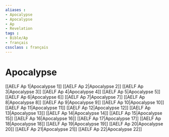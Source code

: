 ```yaml
---
aliases : 
- Apocalypse
- Apocalypse
- Ap
- Revelation
tags : 
- Bible/Ap
- français
cssclass : français
---
```


# Apocalypse

[[AELF Ap 1|Apocalypse 1]]
[[AELF Ap 2|Apocalypse 2]]
[[AELF Ap 3|Apocalypse 3]]
[[AELF Ap 4|Apocalypse 4]]
[[AELF Ap 5|Apocalypse 5]]
[[AELF Ap 6|Apocalypse 6]]
[[AELF Ap 7|Apocalypse 7]]
[[AELF Ap 8|Apocalypse 8]]
[[AELF Ap 9|Apocalypse 9]]
[[AELF Ap 10|Apocalypse 10]]
[[AELF Ap 11|Apocalypse 11]]
[[AELF Ap 12|Apocalypse 12]]
[[AELF Ap 13|Apocalypse 13]]
[[AELF Ap 14|Apocalypse 14]]
[[AELF Ap 15|Apocalypse 15]]
[[AELF Ap 16|Apocalypse 16]]
[[AELF Ap 17|Apocalypse 17]]
[[AELF Ap 18|Apocalypse 18]]
[[AELF Ap 19|Apocalypse 19]]
[[AELF Ap 20|Apocalypse 20]]
[[AELF Ap 21|Apocalypse 21]]
[[AELF Ap 22|Apocalypse 22]]

